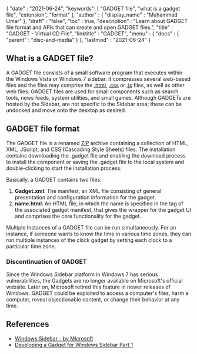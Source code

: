 {
  "date" : "2021-06-24",
  "keywords": [ "GADGET file", "what is a gadget file", "extension", "format" ],
  "author" : {
    "display_name" : "Muhammad Umar"
  },
  "draft" : "false",
   "toc" : true,
  "description" : "Learn about GADGET file format and APIs that can create and open GADGET files.",
  "title" : "GADGET - Virtual CD File",
  "linktitle" : "GADGET",
  "menu" : {
    "docs" : {
      "parent" : "disc-and-media"
    }
  },
  "lastmod" : "2021-06-24"
}

## What is a GADGET file?

A GADGET file consists of a small software program that executes within the Windows Vista or Windows 7 sidebar. It compresses several web-based files and the files may comprise the [.html](/web/html), [.css](/web/css) or [.js](/web/js) files, as well as other web files. GADGET files are used for small components such as search tools, news feeds, system utilities, and small games. Although GADGETs are hosted by the Sidebar, are not specific to the Sidebar area; these can be undocked and move onto the desktop as desired.

## GADGET file format

The GADGET file is a renamed [ZIP](/compression/zip) archive containing a collection of HTML, XML, JScript, and CSS (Cascading Style Sheets) files. The installation contains downloading the .gadget file and enabling the download process to install the component or saving the .gadget file to the local system and double-clicking to start the installation process.

Basically, a GADGET contains two files:

1. **Gadget.xml**: The manifest, an XML file consisting of general presentation and configuration information for the gadget.
2. **name.html**: An HTML file, in which the name is specified in the <name> tag of the associated gadget manifest, that gives the wrapper for the gadget UI and comprises the core functionality for the gadget.

Multiple Instances of a GADGET file can be run simultaneously. For an instance, if someone wants to know the time in various time zones, they can run multiple instances of the clock gadget by setting each clock to a particular time zone.

### Discontinuation of GADGET

Since the Windows Sidebar platform in Windows 7 has serious vulnerabilities, the Gadgets are no longer available on Microsoft's official website. Later on, Microsoft retired this feature in newer releases of Windows. GADGET could be exploited to access a computer's files, harm a computer, reveal objectionable content, or change their behavior at any time.





## References 

* [Windows Sidebar - by Microsoft](https://docs.microsoft.com/en-us/previous-versions/windows/desktop/sidebar/-sidebar-entry)
* [Developing a Gadget for Windows Sidebar Part 1](https://docs.microsoft.com/en-us/previous-versions/windows/desktop/sidebar/-sidebar-overview-gdo)
